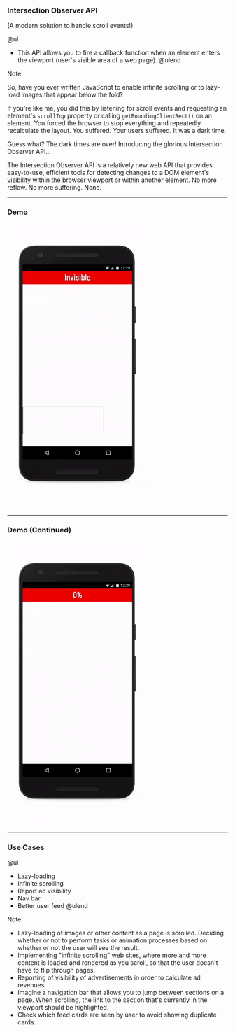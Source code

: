 ### Intersection Observer API

(A modern solution to handle scroll events!)

@ul
- This API allows you to fire a callback function when an element enters the viewport (user's visible area of a web page).
@ulend

Note:

So, have you ever written JavaScript to enable infinite scrolling or to lazy-load images that appear below the fold?

If you're like me, you did this by listening for scroll events and requesting an element's `scrollTop` property or calling `getBoundingClientRect()` on an element. You forced the browser to stop everything and repeatedly recalculate the layout. You suffered. Your users suffered. It was a dark time.

Guess what? The dark times are over! Introducing the glorious Intersection Observer API...

The Intersection Observer API is a relatively new web API that provides easy-to-use, efficient tools for detecting changes to a DOM element's visibility within the browser viewport or within another element. No more reflow. No more suffering. None.

---

### Demo

![Demo of Intersection Observer API](template/img/intersection-observer-demo.gif)

---

### Demo  (Continued)

![Another Demo of Intersection Observer API](template/img/intersection-observer-threshold.gif)

---

### Use Cases

@ul
- Lazy-loading
- Infinite scrolling
- Report ad visibility
- Nav bar
- Better user feed
@ulend

Note:

- Lazy-loading of images or other content as a page is scrolled. Deciding whether or not to perform tasks or animation processes based on whether or not the user will see the result.
- Implementing "infinite scrolling" web sites, where more and more content is loaded and rendered as you scroll, so that the user doesn't have to flip through pages.
- Reporting of visibility of advertisements in order to calculate ad revenues.
- Imagine a navigation bar that allows you to jump between sections on a page. When scrolling, the link to the section that's currently in the viewport should be highlighted.
- Check which feed cards are seen by user to avoid showing duplicate cards.
